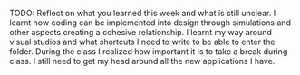 TODO: Reflect on what you learned this week and what is still unclear.
I learnt how coding can be implemented into design through simulations and other aspects creating a cohesive relationship.
I learnt my way around visual studios and what shortcuts I need to write to be able to enter the folder.
During the class I realized how important it is to take a break during class.
I still need to get my head around all the new applications I have.